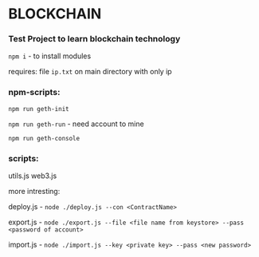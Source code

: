 # BLOCKCHAIN

### Test Project to learn blockchain technology

`npm i` - to install modules

requires:
file `ip.txt` on main directory with only ip

<h3>npm-scripts:</h3>

`npm run geth-init`

`npm run geth-run` - need account to mine

`npm run geth-console`

<h3>scripts:</h3>

utils.js
web3.js

more intresting:

deploy.js - `node ./deploy.js --con <ContractName>`

export.js - `node ./export.js --file <file name from keystore> --pass <password of account>`

import.js - `node ./import.js --key <private key> --pass <new password>`
